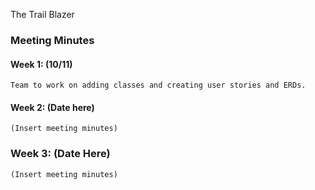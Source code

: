 The Trail Blazer 

### Meeting Minutes 
#### Week 1: (10/11)
   
    Team to work on adding classes and creating user stories and ERDs.  
    
#### Week 2: (Date here)

    (Insert meeting minutes)  
    
 ### Week 3: (Date Here)
 
    (Insert meeting minutes) 



